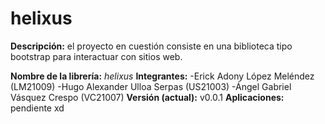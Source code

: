 # helixus

**Descripción:** el proyecto en cuestión consiste en una biblioteca tipo bootstrap para interactuar con sitios web.

**Nombre de la librería:** *helixus*
**Integrantes:** 
  -Erick Adony López Meléndez (LM21009)
  -Hugo Alexander Ulloa Serpas (US21003)
  -Ángel Gabriel Vásquez Crespo (VC21007)
**Versión (actual):** v0.0.1
**Aplicaciones:** pendiente xd
